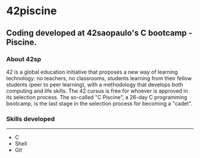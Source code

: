 # 42piscine

## Coding developed at 42saopaulo's C bootcamp - Piscine.

### About 42sp
42 is a global education initiative that proposes a new way of learning technology: no teachers,
no classrooms, students learning from their fellow students (peer to peer learning), with a
methodology that develops both computing and life skills. The 42 cursus is free for whoever is
approved in its selection process. The so-called "C Piscine", a 26-day C programming bootcamp,
is the last stage in the selection process for becoming a "cadet".

### Skills developed
***
*  C 
* Shell
* Git
